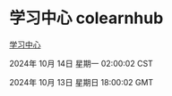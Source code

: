 # 学习中心 colearnhub
[学习中心](http://219.139.199.175:56308/colearnhub/)

2024年 10月 14日 星期一 02:00:02 CST

2024年 10月 13日 星期日 18:00:02 GMT
